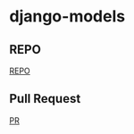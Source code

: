 # django-models

## REPO
[REPO](https://github.com/issasalman/django-models)

## Pull Request
[PR](https://github.com/issasalman/django-models/pull/1)